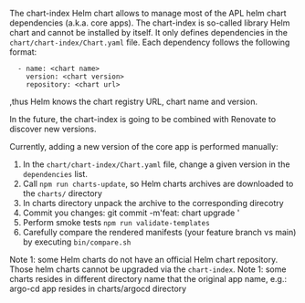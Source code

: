 The chart-index Helm chart allows to manage most of the APL helm chart dependencies (a.k.a. core apps). 
The chart-index is so-called library Helm chart and cannot be installed by itself. It only defines dependencies in the `chart/chart-index/Chart.yaml` file. Each dependency follows the following format:
```
  - name: <chart name>
    version: <chart version>
    repository: <chart url>
```
,thus Helm knows the chart registry URL, chart name and version.

In the future, the chart-index is going to be combined with Renovate to discover new versions.

Currently, adding a new version of the core app is performed manually:
1. In the `chart/chart-index/Chart.yaml` file, change a given version in the `dependencies` list.
2. Call `npm run charts-update`, so Helm charts archives are downloaded to the `charts/` directory
3. In charts directory unpack the archive to the corresponding direcotry
4. Commit you changes: git commit -m'feat: chart upgrade <app-name>'
5. Perform smoke tests `npm run validate-templates`
6. Carefully compare the rendered manifests (your feature branch vs main) by executing `bin/compare.sh`
   

Note 1: some Helm charts do not have an official Helm chart repository. Those helm charts cannot be upgraded via the `chart-index`.
Note 1: some charts resides in different directory name that the original app name, e.g.: argo-cd app resides in charts/argocd directory
